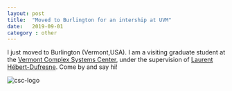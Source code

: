 ```yaml
---
layout: post
title:  "Moved to Burlington for an intership at UVM"
date:   2019-09-01
category : other
---
```


I just moved to Burlington (Vermont,USA).
I am a visiting graduate student at the [Vermont Complex Systems Center](http://vermontcomplexsystems.org/), under the
supervision of [Laurent Hébert-Dufresne](http://laurenthebertdufresne.github.io/). Come by and say hi!

<img src="{{ site.baseurl }}/assets/posts/2019-09-01.png" alt="csc-logo" class="logo"/>
